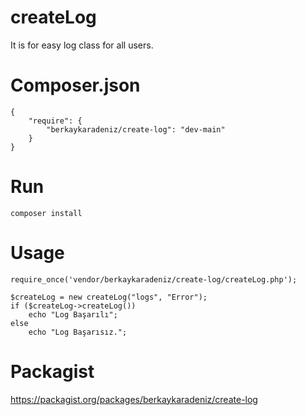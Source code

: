 # createLog
It is for easy log class for all users.

# Composer.json
```
{
    "require": {
        "berkaykaradeniz/create-log": "dev-main"
    }
}
```
# Run
```
composer install
```

# Usage
```
require_once('vendor/berkaykaradeniz/create-log/createLog.php');

$createLog = new createLog("logs", "Error");
if ($createLog->createLog())
	echo "Log Başarılı";
else
	echo "Log Başarısız.";

```
# Packagist

https://packagist.org/packages/berkaykaradeniz/create-log
